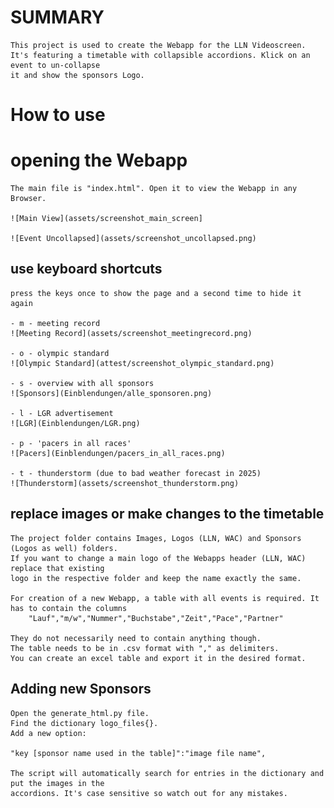 # SUMMARY 

	This project is used to create the Webapp for the LLN Videoscreen.
	It's featuring a timetable with collapsible accordions. Klick on an event to un-collapse 
	it and show the sponsors Logo.

# How to use

# opening the Webapp 

	The main file is "index.html". Open it to view the Webapp in any Browser.
	
	![Main View](assets/screenshot_main_screen]
	
	![Event Uncollapsed](assets/screenshot_uncollapsed.png)

## use keyboard shortcuts

	press the keys once to show the page and a second time to hide it again

	- m - meeting record
	![Meeting Record](assets/screenshot_meetingrecord.png)
	
	- o - olympic standard
	![Olympic Standard](attest/screenshot_olympic_standard.png)
	
	- s - overview with all sponsors
	![Sponsors](Einblendungen/alle_sponsoren.png)
	
	- l - LGR advertisement
	![LGR](Einblendungen/LGR.png)
	
	- p - 'pacers in all races'
	![Pacers](Einblendungen/pacers_in_all_races.png)
	
	- t - thunderstorm (due to bad weather forecast in 2025)
	![Thunderstorm](assets/screenshot_thunderstorm.png)


## replace images or make changes to the timetable

	The project folder contains Images, Logos (LLN, WAC) and Sponsors (Logos as well) folders.
	If you want to change a main logo of the Webapps header (LLN, WAC) replace that existing 
	logo in the respective folder and keep the name exactly the same.

	For creation of a new Webapp, a table with all events is required. It has to contain the columns 
		"Lauf","m/w","Nummer","Buchstabe","Zeit","Pace","Partner"

	They do not necessarily need to contain anything though. 
	The table needs to be in .csv format with "," as delimiters.
	You can create an excel table and export it in the desired format.

## Adding new Sponsors

	Open the generate_html.py file.
	Find the dictionary logo_files{}.
	Add a new option:

	"key [sponsor name used in the table]":"image file name",

	The script will automatically search for entries in the dictionary and put the images in the 
	accordions. It's case sensitive so watch out for any mistakes.








 